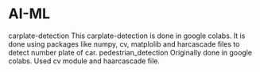 # AI-ML
carplate-detection
This carplate-detection is done in google colabs. It is done using packages like numpy, cv, matplolib and harcascade files to detect number plate of car.
pedestrian_detection
Originally done in google colabs. Used cv module and haarcascade file.
